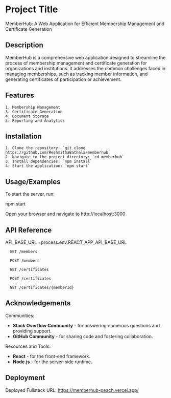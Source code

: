 
# Project Title

MemberHub: A Web Application for Efficient Membership Management and Certificate 
Generation

## Description
MemberHub is a comprehensive web application designed to streamline the process of 
membership management and certificate generation for organizations and institutions. It 
addresses the common challenges faced in managing memberships, such as tracking member 
information, and generating certificates of participation or achievement.
## Features
    1. Membership Management
    3. Certificate Generation
    4. Document Storage
    5. Reporting and Analytics
## Installation

    1. Clone the repository: `git clone https://github.com/ReshmithaBathala/memberhub`
    2. Navigate to the project directory: `cd memberhub`
    3. Install dependencies: `npm install`
    4. Start the application: `npm start`
## Usage/Examples

To start the server, run:

npm start

Open your browser and navigate to http://localhost:3000
## API Reference

API_BASE_URL =process.env.REACT_APP_API_BASE_URL

```http
  GET /members
```

```http
  POST /members
```

```http
  GET /certificates
```

```http
  POST /certificates
```

```http
  GET /certificates/{memberId}
```

## Acknowledgements

 Communities:
 - **Stack Overflow Community** - for answering numerous questions and providing support.
- **GitHub Community** - for sharing code and fostering collaboration.

Resources and Tools:
- **React** - for the front-end framework.
- **Node.js** - for the server-side runtime.


## Deployment

Deployed Fullstack URL: https://memberhub-peach.vercel.app/
